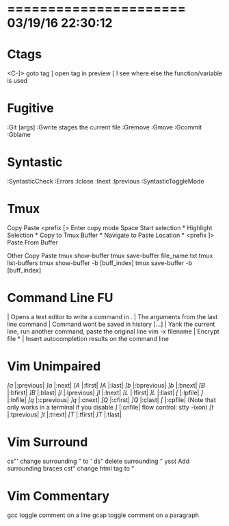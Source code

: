 ======================
03/19/16 22:30:12
======================

Ctags
======================

<C-]>    goto tag
<C-w> ]  open tag in preview
[ I      see where else the function/variable is used

Fugitive
======================

:Git [args]
:Gwrite    stages the current file
:Gremove
:Gmove
:Gcommit
:Gblame

Syntastic
======================

:SyntasticCheck
:Errors
:lclose
:lnext
:lprevious
:SyntasticToggleMode

Tmux
======================

Copy Paste
	<prefix [> Enter copy mode
	Space      Start selection
			   * Highlight Selection *
	<CR>       Copy to Tmux Buffer
			   * Navigate to Paste Location *
	<prefix	]> Paste From Buffer

Other Copy Paste
	tmux show-buffer
	tmux save-buffer file_name.txt
	tmux list-buffers
	tmux show-buffer -b [buff_index]
	tmux save-buffer -b [buff_index]

Command Line FU
==================

<C-x> <C-e>       | Opens a text editor to write a command in
<ESC> .           | The arguments from the last line
<space> command   | Command wont be saved in history
<C-u> [...] <C-y> | Yank the current line, run another command, paste the original line
vim -x filename   | Encrypt file
<ESC> *           | Insert autocompletion results on the command line

Vim Unimpaired
======================

*[a*     |:previous|
*]a*     |:next|
*[A*     |:first|
*]A*     |:last|
*[b*     |:bprevious|
*]b*     |:bnext|
*[B*     |:bfirst|
*]B*     |:blast|
*[l*     |:lprevious|
*]l*     |:lnext|
*[L*     |:lfirst|
*]L*     |:llast|
*[<C-L>* |:lpfile|
*]<C-L>* |:lnfile|
*[q*     |:cprevious|
*]q*     |:cnext|
*[Q*     |:cfirst|
*]Q*     |:clast|
*[<C-Q>* |:cpfile| (Note that <C-Q> only works in a terminal if you disable
*]<C-Q>* |:cnfile| flow control: stty -ixon)
*[t*     |:tprevious|
*]t*     |:tnext|
*[T*     |:tfirst|
*]T*     |:tlast|

Vim Surround
======================
cs"' change surrounding " to '
ds"  delete surrounding "
yss( Add surrounding braces
cst" change html tag to "

Vim Commentary
======================
gcc  toggle comment on a line
gcap toggle comment on a paragraph
